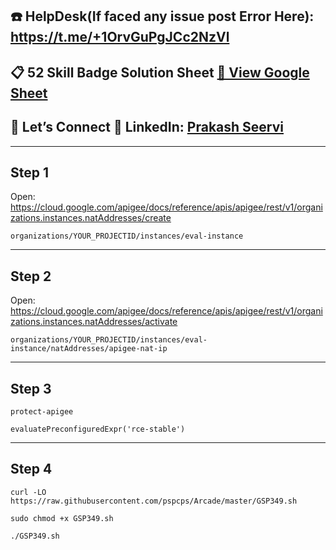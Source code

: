 ## ☎️ HelpDesk(If faced any issue post Error Here): https://t.me/+1OrvGuPgJCc2NzVl
 

## 📋 52 Skill Badge Solution Sheet [📄 View Google Sheet](https://docs.google.com/spreadsheets/d/1UY1yh_xCRGealyBqSAejjkBSdgjqEj5M_XIQmveGJnU/edit?gid=0#gid=0)


## 🔗 Let’s Connect 👤 **LinkedIn**: [Prakash Seervi](https://www.linkedin.com/in/prakashseervi63/)


---

## Step 1

Open: https://cloud.google.com/apigee/docs/reference/apis/apigee/rest/v1/organizations.instances.natAddresses/create

```
organizations/YOUR_PROJECTID/instances/eval-instance
```
---

## Step 2

Open: https://cloud.google.com/apigee/docs/reference/apis/apigee/rest/v1/organizations.instances.natAddresses/activate 


```
organizations/YOUR_PROJECTID/instances/eval-instance/natAddresses/apigee-nat-ip
```

---

## Step 3

```
protect-apigee
```


```
evaluatePreconfiguredExpr('rce-stable')
```



---

## Step 4

```
curl -LO https://raw.githubusercontent.com/pspcps/Arcade/master/GSP349.sh

sudo chmod +x GSP349.sh

./GSP349.sh

```
